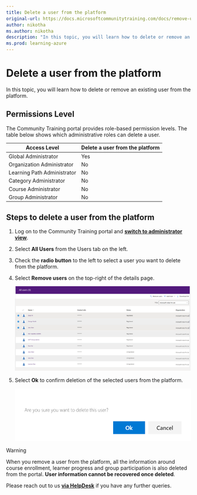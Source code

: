 ```yaml
---
title: Delete a user from the platform
original-url: https://docs.microsoftcommunitytraining.com/docs/remove-user-from-the-portal
author: nikotha
ms.author: nikotha
description: "In this topic, you will learn how to delete or remove an existing user from the platform."
ms.prod: learning-azure
---
```


# Delete a user from the platform

In this topic, you will learn how to delete or remove an existing user from the platform.

## Permissions Level

The Community Training portal provides role-based permission levels. The table below shows which administrative roles can delete a user.

| Access Level    | Delete a user from the platform |
| --- | --- |
| Global Administrator | Yes |
| Organization Administrator | No |
| Learning Path Administrator | No |
| Category Administrator | No |
| Course Administrator | No |
| Group Administrator | No |

## Steps to delete a user from the platform

1. Log on to the Community Training portal and [**switch to administrator view**](../../get-started/step-by-step-configuration-guide.md#step-2--switch-to-administrator-view-of-the-portal).

1. Select **All Users** from the Users tab on the left.

1. Check the **radio button** to the left to select a user you want to delete from the platform.

1. Select **Remove users** on the top-right of the details page.

    ![Delete user from platform](../../media/RemoveUsers.png)

1. Select **Ok** to confirm deletion of the selected users from the platform.

    ![Confirmation dialog](../../media/image%2863%29.png)

> [!WARNING]  
> When you remove a user from the platform, all the information around course enrollment, learner progress and group participation is also deleted from the portal. **User information cannot be recovered once deleted**.


Please reach out to us [**via HelpDesk**](https://aka.ms/cthelpdesk) if you have any further queries.